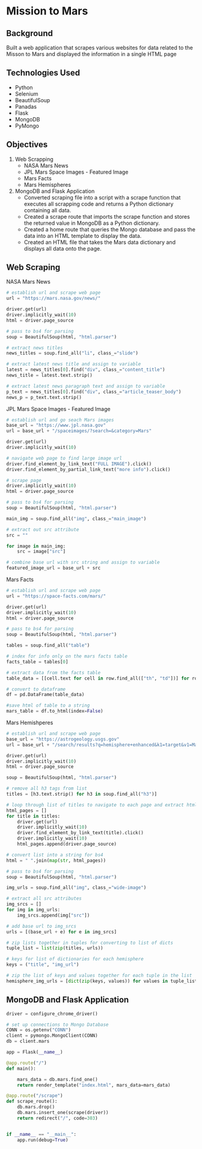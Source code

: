 # Mission to Mars

## Background
Built a web application that scrapes various websites for data related to the Misson to Mars and displayed the information in a single HTML page

## Technologies Used
* Python
* Selenium
* BeautifulSoup
* Panadas
* Flask
* MongoDB
* PyMongo

## Objectives  
1. Web Scrapping
    * NASA Mars News
    * JPL Mars Space Images - Featured Image
    * Mars Facts
    * Mars Hemispheres 
2. MongoDB and Flask Application
    * Converted scraping file into a script with a scrape function that executes all scrapping code and returns a Python dictionary containing all data.
    * Created a scrape route that imports the scrape function and stores the returned value in MongoDB as a Python dictionary.
    * Created a home route that queries the Mongo database and pass the data into an HTML template to display the data.
    * Created an HTML file that takes the Mars data dictionary and displays all data onto the page.

## Web Scraping
NASA Mars News

``` python
# establish url and scrape web page
url = "https://mars.nasa.gov/news/"

driver.get(url)
driver.implicitly_wait(10)
html = driver.page_source

# pass to bs4 for parsing
soup = BeautifulSoup(html, "html.parser")

# extract news titles
news_titles = soup.find_all("li", class_="slide")

# extract latest news title and assign to variable
latest = news_titles[0].find("div", class_="content_title")
news_title = latest.text.strip()

# extract latest news paragraph text and assign to variable
p_text = news_titles[0].find("div", class_="article_teaser_body")
news_p = p_text.text.strip()
```
JPL Mars Space Images - Featured Image

```python
# establish url and go seach Mars images
base_url = "https://www.jpl.nasa.gov"
url = base_url + "/spaceimages/?search=&category=Mars"

driver.get(url)
driver.implicitly_wait(10)

# navigate web page to find large image url
driver.find_element_by_link_text("FULL IMAGE").click()
driver.find_element_by_partial_link_text("more info").click()

# scrape page
driver.implicitly_wait(10)
html = driver.page_source

# pass to bs4 for parsing
soup = BeautifulSoup(html, "html.parser")

main_img = soup.find_all("img", class_="main_image")

# extract out src attribute
src = ""

for image in main_img:
    src = image["src"]

# combine base url with src string and assign to variable
featured_image_url = base_url + src
```
Mars Facts

```python
# establish url and scrape web page
url = "https://space-facts.com/mars/"

driver.get(url)
driver.implicitly_wait(10)
html = driver.page_source

# pass to bs4 for parsing
soup = BeautifulSoup(html, "html.parser")

tables = soup.find_all("table")

# index for info only on the mars facts table
facts_table = tables[0]

# extract data from the facts table
table_data = [[cell.text for cell in row.find_all(["th", "td"])] for row in facts_table.find_all("tr")]

# convert to dataframe
df = pd.DataFrame(table_data)

#save html of table to a string
mars_table = df.to_html(index=False)
```
Mars Hemishperes
```python
# establish url and scrape web page
base_url = "https://astrogeology.usgs.gov"
url = base_url + "/search/results?q=hemisphere+enhanced&k1=target&v1=Mars"

driver.get(url)
driver.implicitly_wait(10)
html = driver.page_source

soup = BeautifulSoup(html, "html.parser")

# remove all h3 tags from list
titles = [h3.text.strip() for h3 in soup.find_all("h3")]

# loop through list of titles to navigate to each page and extract html from each
html_pages = []
for title in titles:
    driver.get(url)
    driver.implicitly_wait(10)
    driver.find_element_by_link_text(title).click()
    driver.implicitly_wait(10)
    html_pages.append(driver.page_source)

# convert list into a string for bs4
html = " ".join(map(str, html_pages))

# pass to bs4 for parsing
soup = BeautifulSoup(html, "html.parser")

img_urls = soup.find_all("img", class_="wide-image")

# extract all src attributes
img_srcs = []
for img in img_urls:
    img_srcs.append(img["src"])

# add base url to img_srcs
urls = [(base_url + e) for e in img_srcs]

# zip lists together in tuples for converting to list of dicts
tuple_list = list(zip(titles, urls))

# keys for list of dictionaries for each hemisphere
keys = ("title", "img_url")

# zip the list of keys and values together for each tuple in the list
hemisphere_img_urls = [dict(zip(keys, values)) for values in tuple_list]
```
## MongoDB and Flask Application

```python
driver = configure_chrome_driver()

# set up connections to Mongo Database
CONN = os.getenv("CONN")
client = pymongo.MongoClient(CONN)
db = client.mars

app = Flask(__name__)

@app.route("/")
def main():

    mars_data = db.mars.find_one()
    return render_template("index.html", mars_data=mars_data)

@app.route("/scrape")
def scrape_route():
    db.mars.drop()
    db.mars.insert_one(scrape(driver))
    return redirect("/", code=303)


if __name__ == "__main__":
    app.run(debug=True)
```
